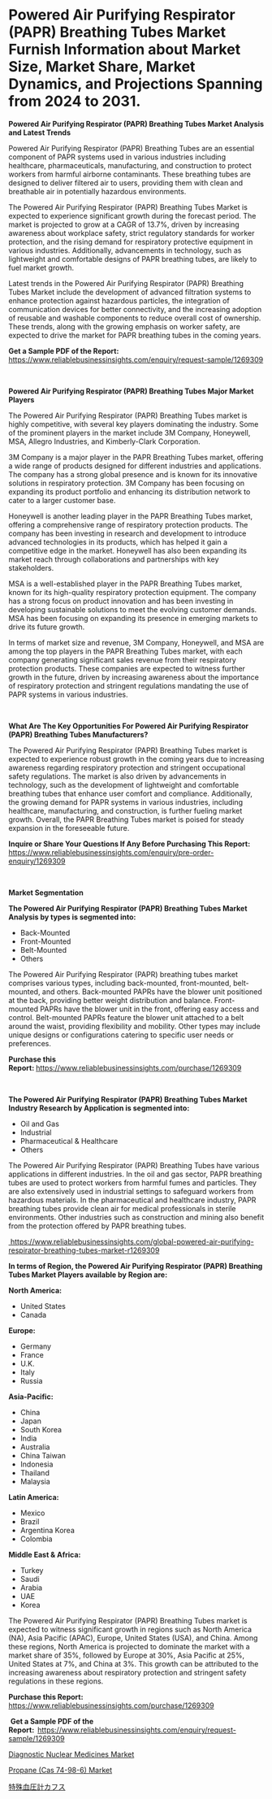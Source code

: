 <p><h1>Powered Air Purifying Respirator (PAPR) Breathing Tubes Market Furnish Information about Market Size, Market Share, Market Dynamics, and Projections Spanning from 2024 to 2031.</h1></p><p><strong>Powered Air Purifying Respirator (PAPR) Breathing Tubes Market Analysis and Latest Trends</strong></p>
<p><p>Powered Air Purifying Respirator (PAPR) Breathing Tubes are an essential component of PAPR systems used in various industries including healthcare, pharmaceuticals, manufacturing, and construction to protect workers from harmful airborne contaminants. These breathing tubes are designed to deliver filtered air to users, providing them with clean and breathable air in potentially hazardous environments.</p><p>The Powered Air Purifying Respirator (PAPR) Breathing Tubes Market is expected to experience significant growth during the forecast period. The market is projected to grow at a CAGR of 13.7%, driven by increasing awareness about workplace safety, strict regulatory standards for worker protection, and the rising demand for respiratory protective equipment in various industries. Additionally, advancements in technology, such as lightweight and comfortable designs of PAPR breathing tubes, are likely to fuel market growth.</p><p>Latest trends in the Powered Air Purifying Respirator (PAPR) Breathing Tubes Market include the development of advanced filtration systems to enhance protection against hazardous particles, the integration of communication devices for better connectivity, and the increasing adoption of reusable and washable components to reduce overall cost of ownership. These trends, along with the growing emphasis on worker safety, are expected to drive the market for PAPR breathing tubes in the coming years.</p></p>
<p><strong>Get a Sample PDF of the Report:&nbsp;</strong> <a href="https://www.reliablebusinessinsights.com/enquiry/request-sample/1269309">https://www.reliablebusinessinsights.com/enquiry/request-sample/1269309</a></p>
<p>&nbsp;</p>
<p><strong>Powered Air Purifying Respirator (PAPR) Breathing Tubes Major Market Players</strong></p>
<p><p>The Powered Air Purifying Respirator (PAPR) Breathing Tubes market is highly competitive, with several key players dominating the industry. Some of the prominent players in the market include 3M Company, Honeywell, MSA, Allegro Industries, and Kimberly-Clark Corporation.</p><p>3M Company is a major player in the PAPR Breathing Tubes market, offering a wide range of products designed for different industries and applications. The company has a strong global presence and is known for its innovative solutions in respiratory protection. 3M Company has been focusing on expanding its product portfolio and enhancing its distribution network to cater to a larger customer base.</p><p>Honeywell is another leading player in the PAPR Breathing Tubes market, offering a comprehensive range of respiratory protection products. The company has been investing in research and development to introduce advanced technologies in its products, which has helped it gain a competitive edge in the market. Honeywell has also been expanding its market reach through collaborations and partnerships with key stakeholders.</p><p>MSA is a well-established player in the PAPR Breathing Tubes market, known for its high-quality respiratory protection equipment. The company has a strong focus on product innovation and has been investing in developing sustainable solutions to meet the evolving customer demands. MSA has been focusing on expanding its presence in emerging markets to drive its future growth.</p><p>In terms of market size and revenue, 3M Company, Honeywell, and MSA are among the top players in the PAPR Breathing Tubes market, with each company generating significant sales revenue from their respiratory protection products. These companies are expected to witness further growth in the future, driven by increasing awareness about the importance of respiratory protection and stringent regulations mandating the use of PAPR systems in various industries.</p></p>
<p>&nbsp;</p>
<p><strong>What Are The Key Opportunities For Powered Air Purifying Respirator (PAPR) Breathing Tubes Manufacturers?</strong></p>
<p><p>The Powered Air Purifying Respirator (PAPR) Breathing Tubes market is expected to experience robust growth in the coming years due to increasing awareness regarding respiratory protection and stringent occupational safety regulations. The market is also driven by advancements in technology, such as the development of lightweight and comfortable breathing tubes that enhance user comfort and compliance. Additionally, the growing demand for PAPR systems in various industries, including healthcare, manufacturing, and construction, is further fueling market growth. Overall, the PAPR Breathing Tubes market is poised for steady expansion in the foreseeable future.</p></p>
<p><strong>Inquire or Share Your Questions If Any Before Purchasing This Report:</strong> <a href="https://www.reliablebusinessinsights.com/enquiry/pre-order-enquiry/1269309">https://www.reliablebusinessinsights.com/enquiry/pre-order-enquiry/1269309</a></p>
<p>&nbsp;</p>
<p><strong>Market Segmentation</strong></p>
<p><strong>The Powered Air Purifying Respirator (PAPR) Breathing Tubes Market Analysis by types is segmented into:</strong></p>
<p><ul><li>Back-Mounted</li><li>Front-Mounted</li><li>Belt-Mounted</li><li>Others</li></ul></p>
<p><p>The Powered Air Purifying Respirator (PAPR) breathing tubes market comprises various types, including back-mounted, front-mounted, belt-mounted, and others. Back-mounted PAPRs have the blower unit positioned at the back, providing better weight distribution and balance. Front-mounted PAPRs have the blower unit in the front, offering easy access and control. Belt-mounted PAPRs feature the blower unit attached to a belt around the waist, providing flexibility and mobility. Other types may include unique designs or configurations catering to specific user needs or preferences.</p></p>
<p><strong>Purchase this Report:&nbsp;</strong><a href="https://www.reliablebusinessinsights.com/purchase/1269309">https://www.reliablebusinessinsights.com/purchase/1269309</a></p>
<p>&nbsp;</p>
<p><strong>The Powered Air Purifying Respirator (PAPR) Breathing Tubes Market Industry Research by Application is segmented into:</strong></p>
<p><ul><li>Oil and Gas</li><li>Industrial</li><li>Pharmaceutical & Healthcare</li><li>Others</li></ul></p>
<p><p>The Powered Air Purifying Respirator (PAPR) Breathing Tubes have various applications in different industries. In the oil and gas sector, PAPR breathing tubes are used to protect workers from harmful fumes and particles. They are also extensively used in industrial settings to safeguard workers from hazardous materials. In the pharmaceutical and healthcare industry, PAPR breathing tubes provide clean air for medical professionals in sterile environments. Other industries such as construction and mining also benefit from the protection offered by PAPR breathing tubes.</p></p>
<p><a href="https://www.reliablebusinessinsights.com/global-powered-air-purifying-respirator-breathing-tubes-market-r1269309">&nbsp;https://www.reliablebusinessinsights.com/global-powered-air-purifying-respirator-breathing-tubes-market-r1269309</a></p>
<p><strong>In terms of Region, the Powered Air Purifying Respirator (PAPR) Breathing Tubes Market Players available by Region are:</strong></p>
<p>
    <p> <strong> North America: </strong>
        <ul>
            <li>United States</li>
            <li>Canada</li>
        </ul>
        </p> 
    <p> <strong> Europe: </strong>
        <ul>
            <li>Germany</li>
            <li>France</li>
            <li>U.K.</li>
            <li>Italy</li>
            <li>Russia</li>
        </ul>
        </p> 
    <p> <strong> Asia-Pacific: </strong>
        <ul>
            <li>China</li>
            <li>Japan</li>
            <li>South Korea</li>
            <li>India</li>
            <li>Australia</li>
            <li>China Taiwan</li>
            <li>Indonesia</li>
            <li>Thailand</li>
            <li>Malaysia</li>
        </ul>
        </p> 
    <p> <strong> Latin America: </strong>
        <ul>
            <li>Mexico</li>
            <li>Brazil</li>
            <li>Argentina Korea</li>
            <li>Colombia</li>
        </ul>
        </p> 
    <p> <strong> Middle East & Africa: </strong>
        <ul>
            <li>Turkey</li>
            <li>Saudi</li>
            <li>Arabia</li>
            <li>UAE</li>
            <li>Korea</li>
        </ul>
    </p>
    </p>
<p><p>The Powered Air Purifying Respirator (PAPR) Breathing Tubes market is expected to witness significant growth in regions such as North America (NA), Asia Pacific (APAC), Europe, United States (USA), and China. Among these regions, North America is projected to dominate the market with a market share of 35%, followed by Europe at 30%, Asia Pacific at 25%, United States at 7%, and China at 3%. This growth can be attributed to the increasing awareness about respiratory protection and stringent safety regulations in these regions.</p></p>
<p><strong>Purchase this Report: </strong><a href="https://www.reliablebusinessinsights.com/purchase/1269309">https://www.reliablebusinessinsights.com/purchase/1269309</a></p>
<p>&nbsp;<strong>Get a Sample PDF of the Report:&nbsp;&nbsp;</strong><a href="https://www.reliablebusinessinsights.com/enquiry/request-sample/1269309">https://www.reliablebusinessinsights.com/enquiry/request-sample/1269309</a></p>
<p><strong></strong></p>
<p><p><a href="https://medium.com/@adamsaput321_54920/diagnostic-nuclear-medicines-market-size-growth-and-industry-analysis-by-market-segmentation-and-a129e378c05f">Diagnostic Nuclear Medicines Market</a></p><p><a href="https://medium.com/@judypierce2022/propane-cas-74-98-6-market-a-global-and-regional-analysis-focus-on-region-country-level-7e1a17882f72">Propane (Cas 74-98-6) Market</a></p><p><a href="https://github.com/oafhukehf4709715/Market-Research-Report-List-3/blob/main/2130122125623.md">特殊血圧計カフス</a></p></p>